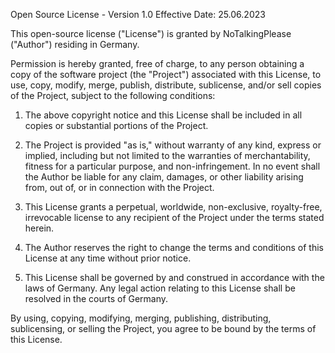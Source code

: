 Open Source License - Version 1.0
Effective Date: 25.06.2023

This open-source license ("License") is granted by NoTalkingPlease ("Author") residing in Germany.

Permission is hereby granted, free of charge, to any person obtaining a copy of the software project (the "Project") associated with this License, to use, copy, modify, merge, publish, distribute, sublicense, and/or sell copies of the Project, subject to the following conditions:

1. The above copyright notice and this License shall be included in all copies or substantial portions of the Project.

2. The Project is provided "as is," without warranty of any kind, express or implied, including but not limited to the warranties of merchantability, fitness for a particular purpose, and non-infringement. In no event shall the Author be liable for any claim, damages, or other liability arising from, out of, or in connection with the Project.

3. This License grants a perpetual, worldwide, non-exclusive, royalty-free, irrevocable license to any recipient of the Project under the terms stated herein.

4. The Author reserves the right to change the terms and conditions of this License at any time without prior notice.

5. This License shall be governed by and construed in accordance with the laws of Germany. Any legal action relating to this License shall be resolved in the courts of Germany.

By using, copying, modifying, merging, publishing, distributing, sublicensing, or selling the Project, you agree to be bound by the terms of this License.

